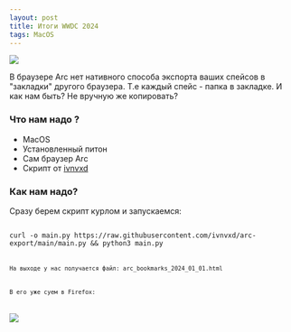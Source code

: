 ```yaml
---
layout: post
title: Итоги WWDC 2024
tags: MacOS
---
```

![](https://raw.githubusercontent.com/tatarinovms/tatarinovms.github.io/master/images/posts/acr/logo.png)

В браузере Arc нет нативного способа экспорта ваших спейсов в "закладки" другого браузера. Т.е каждый спейс - папка в закладке. И как нам быть? Не вручную же копировать? 

### Что нам надо ? 

- MacOS
- Установленный питон
- Сам браузер Arc
- Скрипт от [ivnvxd](https://github.com/ivnvxd/)

### Как нам надо? 

Сразу берем скрипт курлом и запускаемся: 

<code>
curl -o main.py https://raw.githubusercontent.com/ivnvxd/arc-export/main/main.py && python3 main.py
<code>


На выходе у нас получается файл: arc_bookmarks_2024_01_01.html 

B его уже суем в Firefox:

![](https://raw.githubusercontent.com/tatarinovms/tatarinovms.github.io/master/images/posts/acr/2.png)

